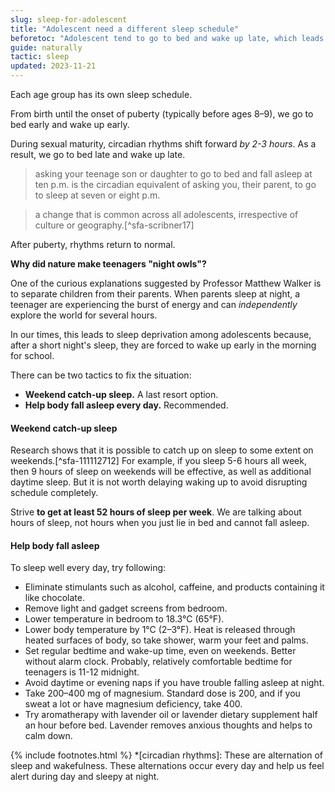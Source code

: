 ```yaml
---
slug: sleep-for-adolescent
title: "Adolescent need a different sleep schedule"
beforetoc: "Adolescent tend to go to bed and wake up late, which leads to sleep deprivation. Don't let it happen."
guide: naturally
tactic: sleep
updated: 2023-11-21
---
```

Each age group has its own sleep schedule.

From birth until the onset of puberty (typically before ages 8–9), we go to bed early and wake up early.

During sexual maturity, circadian rhythms shift forward *by 2-3 hours*. As a result, we go to bed late and wake up late.

> asking your teenage son or daughter to go to bed and fall asleep at ten p.m. is the circadian equivalent of asking you, their parent, to go to sleep at seven or eight p.m.

> a change that is common across all adolescents, irrespective of culture or geography.[^sfa-scribner17]

After puberty, rhythms return to normal.

**Why did nature make teenagers "night owls"?**

One of the curious explanations suggested by Professor Matthew Walker is to separate children from their parents. When parents sleep at night, a teenager are experiencing the burst of energy and can *independently* explore the world for several hours.

In our times, this leads to sleep deprivation among adolescents because, after a short night's sleep, they are forced to wake up early in the morning for school.

There can be two tactics to fix the situation:

- **Weekend catch-up sleep.** A last resort option.
- **Help body fall asleep every day.** Recommended.

#### Weekend catch-up sleep

Research shows that it is possible to catch up on sleep to some extent on weekends.[^sfa-111112712] For example, if you sleep 5-6 hours all week, then 9 hours of sleep on weekends will be effective, as well as additional daytime sleep. But it is not worth delaying waking up to avoid disrupting schedule completely.

Strive **to get at least 52 hours of sleep per week**. We are talking about hours of sleep, not hours when you just lie in bed and cannot fall asleep.

#### Help body fall asleep

To sleep well every day, try following:

- Eliminate stimulants such as alcohol, caffeine, and products containing it like chocolate.
- Remove light and gadget screens from bedroom.
- Lower temperature in bedroom to 18.3°C (65°F).
- Lower body temperature by 1°C (2–3°F). Heat is released through heated surfaces of body, so take shower, warm your feet and palms.
- Set regular bedtime and wake-up time, even on weekends. Better without alarm clock. Probably, relatively comfortable bedtime for teenagers is 11-12 midnight.
- Avoid daytime or evening naps if you have trouble falling asleep at night.
- Take 200–400 mg of magnesium. Standard dose is 200, and if you sweat a lot or have magnesium deficiency, take 400.
- Try aromatherapy with lavender oil or lavender dietary supplement half an hour before bed. Lavender removes anxious thoughts and helps to calm down.

{% include footnotes.html %}
*[circadian rhythms]: These are alternation of sleep and wakefulness. These alternations occur every day and help us feel alert during day and sleepy at night.

